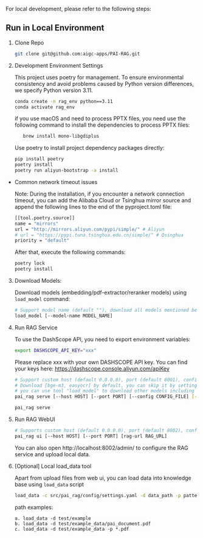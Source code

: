 For local development, please refer to the following steps:

## Run in Local Environment

1. Clone Repo

   ```bash
   git clone git@github.com:aigc-apps/PAI-RAG.git
   ```

2. Development Environment Settings

   This project uses poetry for management. To ensure environmental consistency and avoid problems caused by Python version differences, we specify Python version 3.11.

   ```bash
   conda create -n rag_env python==3.11
   conda activate rag_env
   ```

   if you use macOS and need to process PPTX files, you need use the following command to install the dependencies to process PPTX files:

   ```bash
      brew install mono-libgdiplus
   ```

   Use poetry to install project dependency packages directly:

   ```bash
   pip install poetry
   poetry install
   poetry run aliyun-bootstrap -a install
   ```

- Common network timeout issues

  Note: During the installation, if you encounter a network connection timeout, you can add the Alibaba Cloud or Tsinghua mirror source and append the following lines to the end of the pyproject.toml file:

  ```bash
  [[tool.poetry.source]]
  name = "mirrors"
  url = "http://mirrors.aliyun.com/pypi/simple/" # Aliyun
  # url = "https://pypi.tuna.tsinghua.edu.cn/simple/" # Qsinghua
  priority = "default"
  ```

  After that, execute the following commands:

  ```bash
  poetry lock
  poetry install
  ```

3. Download Models:

   Download models (embedding/pdf-extractor/reranker models) using `load_model` command:

   ```bash
   # Support model name (default ""), download all models mentioned before without parameter model_name.
   load_model [--model-name MODEL_NAME]
   ```

4. Run RAG Service

   To use the DashScope API, you need to export environment variables:

   ```bash
   export DASHSCOPE_API_KEY="xxx"
   ```

   Please replace xxx with your own DASHSCOPE API key. You can find your keys here: https://dashscope.console.aliyun.com/apiKey

   ```bash
   # Support custom host (default 0.0.0.0), port (default 8001), config (default src/pai_rag/config/settings.yaml), skip-download-models (default False)
   # Download [bge-m3, easyocr] by default, you can skip it by setting --skip-download-models.
   # you can use tool "load_model" to download other models including [bge-m3, easyocr, SGPT-125M-weightedmean-nli-bitfit, bge-large-zh-v1.5, bge-reranker-base, bge-reranker-large, paraphrase-multilingual-MiniLM-L12-v2, qwen_1.8b, text2vec-large-chinese]
   pai_rag serve [--host HOST] [--port PORT] [--config CONFIG_FILE] [--skip-download-models]
   ```

   ```bash
   pai_rag serve
   ```

5. Run RAG WebUI

   ```bash
   # Supports custom host (default 0.0.0.0), port (default 8002), config (default localhost:8001)
   pai_rag ui [--host HOST] [--port PORT] [rag-url RAG_URL]
   ```

   You can also open http://localhost:8002/admin/ to configure the RAG service and upload local data.

6. [Optional] Local load_data tool

   Apart from upload files from web ui, you can load data into knowledge base using `load_data` script

   ```bash
   load_data -c src/pai_rag/config/settings.yaml -d data_path -p pattern
   ```

   path examples:

   ```
   a. load_data -d test/example
   b. load_data -d test/example_data/pai_document.pdf
   c. load_data -d test/example_data -p *.pdf

   ```
